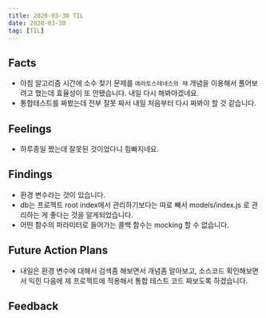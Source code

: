```yaml
---
title: 2020-03-30 TIL
date: 2020-03-30
tag: [TIL]
---
```


## Facts

- 아침 알고리즘 시간에 소수 찾기 문제를 `에라토스테네스의 채` 개념을 이용해서 풀어보려고 했는데 효율성이 또 안됐습니다. 내일 다시 해봐야겠네요.
- 통합테스트를 짜봤는데 전부 잘못 짜서 내일 처음부터 다시 짜봐야 할 것 같습니다.

## Feelings

- 하루종일 짰는데 잘못된 것이었다니 힘빠지네요.

## Findings

- 환경 변수라는 것이 있습니다.
- db는 프로젝트 root index에서 관리하기보다는 따로 빼서 models/index.js 로 관리하는 게 좋다는 것을 알게되었습니다.
- 어떤 함수의 파라미터로 들어가는 콜백 함수는 mocking 할 수 없습니다.

## Future Action Plans

- 내일은 환경 변수에 대해서 검색좀 해보면서 개념좀 알아보고, 소스코드 확인해보면서 익힌 다음에 제 프로젝트에 적용해서 통합 테스트 코드 짜보도록 하겠습니다.

## Feedback
